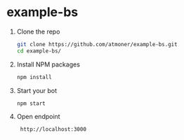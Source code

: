 # example-bs

1. Clone the repo
   ```sh
   git clone https://github.com/atmoner/example-bs.git
   cd example-bs/
   ```
2. Install NPM packages
   ```sh
   npm install
   ```
3. Start your bot
   ```sh
   npm start
   ```
4. Open endpoint
   ```sh
    http://localhost:3000
   ```   
